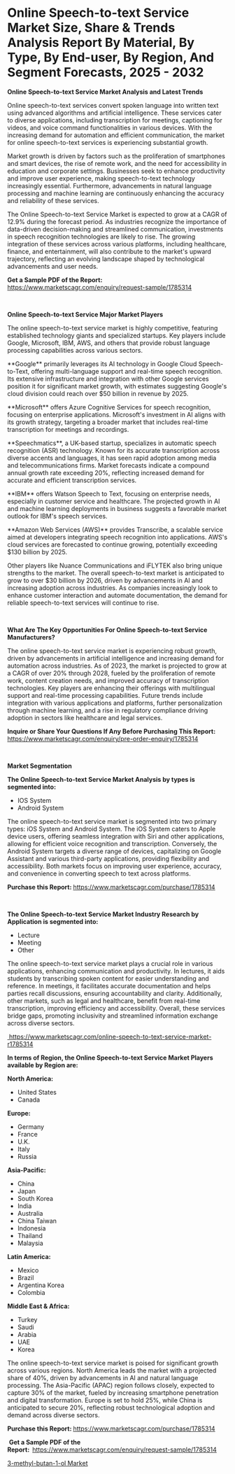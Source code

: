 <p><h1>Online Speech-to-text Service Market Size, Share & Trends Analysis Report By Material, By Type, By End-user, By Region, And Segment Forecasts, 2025 - 2032</h1></p><p><strong>Online Speech-to-text Service Market Analysis and Latest Trends</strong></p>
<p><p>Online speech-to-text services convert spoken language into written text using advanced algorithms and artificial intelligence. These services cater to diverse applications, including transcription for meetings, captioning for videos, and voice command functionalities in various devices. With the increasing demand for automation and efficient communication, the market for online speech-to-text services is experiencing substantial growth.</p><p>Market growth is driven by factors such as the proliferation of smartphones and smart devices, the rise of remote work, and the need for accessibility in education and corporate settings. Businesses seek to enhance productivity and improve user experience, making speech-to-text technology increasingly essential. Furthermore, advancements in natural language processing and machine learning are continuously enhancing the accuracy and reliability of these services.</p><p>The Online Speech-to-text Service Market is expected to grow at a CAGR of 12.9% during the forecast period. As industries recognize the importance of data-driven decision-making and streamlined communication, investments in speech recognition technologies are likely to rise. The growing integration of these services across various platforms, including healthcare, finance, and entertainment, will also contribute to the market's upward trajectory, reflecting an evolving landscape shaped by technological advancements and user needs.</p></p>
<p><strong>Get a Sample PDF of the Report:&nbsp;</strong> <a href="https://www.marketscagr.com/enquiry/request-sample/1785314?utm_campaign=3135&utm_medium=2&utm_source=Github&utm_content=ia&utm_term=25032025&utm_id=online-speech-to-text-service">https://www.marketscagr.com/enquiry/request-sample/1785314</a></p>
<p>&nbsp;</p>
<p><strong>Online Speech-to-text Service Major Market Players</strong></p>
<p><p>The online speech-to-text service market is highly competitive, featuring established technology giants and specialized startups. Key players include Google, Microsoft, IBM, AWS, and others that provide robust language processing capabilities across various sectors.</p><p>**Google** primarily leverages its AI technology in Google Cloud Speech-to-Text, offering multi-language support and real-time speech recognition. Its extensive infrastructure and integration with other Google services position it for significant market growth, with estimates suggesting Google's cloud division could reach over $50 billion in revenue by 2025.</p><p>**Microsoft** offers Azure Cognitive Services for speech recognition, focusing on enterprise applications. Microsoft's investment in AI aligns with its growth strategy, targeting a broader market that includes real-time transcription for meetings and recordings.</p><p>**Speechmatics**, a UK-based startup, specializes in automatic speech recognition (ASR) technology. Known for its accurate transcription across diverse accents and languages, it has seen rapid adoption among media and telecommunications firms. Market forecasts indicate a compound annual growth rate exceeding 20%, reflecting increased demand for accurate and efficient transcription services.</p><p>**IBM** offers Watson Speech to Text, focusing on enterprise needs, especially in customer service and healthcare. The projected growth in AI and machine learning deployments in business suggests a favorable market outlook for IBM's speech services.</p><p>**Amazon Web Services (AWS)** provides Transcribe, a scalable service aimed at developers integrating speech recognition into applications. AWS's cloud services are forecasted to continue growing, potentially exceeding $130 billion by 2025.</p><p>Other players like Nuance Communications and iFLYTEK also bring unique strengths to the market. The overall speech-to-text market is anticipated to grow to over $30 billion by 2026, driven by advancements in AI and increasing adoption across industries. As companies increasingly look to enhance customer interaction and automate documentation, the demand for reliable speech-to-text services will continue to rise.</p></p>
<p>&nbsp;</p>
<p><strong>What Are The Key Opportunities For Online Speech-to-text Service Manufacturers?</strong></p>
<p><p>The online speech-to-text service market is experiencing robust growth, driven by advancements in artificial intelligence and increasing demand for automation across industries. As of 2023, the market is projected to grow at a CAGR of over 20% through 2028, fueled by the proliferation of remote work, content creation needs, and improved accuracy of transcription technologies. Key players are enhancing their offerings with multilingual support and real-time processing capabilities. Future trends include integration with various applications and platforms, further personalization through machine learning, and a rise in regulatory compliance driving adoption in sectors like healthcare and legal services.</p></p>
<p><strong>Inquire or Share Your Questions If Any Before Purchasing This Report:</strong> <a href="https://www.marketscagr.com/enquiry/pre-order-enquiry/1785314?utm_campaign=3135&utm_medium=2&utm_source=Github&utm_content=ia&utm_term=25032025&utm_id=online-speech-to-text-service">https://www.marketscagr.com/enquiry/pre-order-enquiry/1785314</a></p>
<p>&nbsp;</p>
<p><strong>Market Segmentation</strong></p>
<p><strong>The Online Speech-to-text Service Market Analysis by types is segmented into:</strong></p>
<p><ul><li>IOS System</li><li>Android System</li></ul></p>
<p><p>The online speech-to-text service market is segmented into two primary types: iOS System and Android System. The iOS System caters to Apple device users, offering seamless integration with Siri and other applications, allowing for efficient voice recognition and transcription. Conversely, the Android System targets a diverse range of devices, capitalizing on Google Assistant and various third-party applications, providing flexibility and accessibility. Both markets focus on improving user experience, accuracy, and convenience in converting speech to text across platforms.</p></p>
<p><strong>Purchase this Report:&nbsp;</strong><a href="https://www.marketscagr.com/purchase/1785314?utm_campaign=3135&utm_medium=2&utm_source=Github&utm_content=ia&utm_term=25032025&utm_id=online-speech-to-text-service">https://www.marketscagr.com/purchase/1785314</a></p>
<p>&nbsp;</p>
<p><strong>The Online Speech-to-text Service Market Industry Research by Application is segmented into:</strong></p>
<p><ul><li>Lecture</li><li>Meeting</li><li>Other</li></ul></p>
<p><p>The online speech-to-text service market plays a crucial role in various applications, enhancing communication and productivity. In lectures, it aids students by transcribing spoken content for easier understanding and reference. In meetings, it facilitates accurate documentation and helps parties recall discussions, ensuring accountability and clarity. Additionally, other markets, such as legal and healthcare, benefit from real-time transcription, improving efficiency and accessibility. Overall, these services bridge gaps, promoting inclusivity and streamlined information exchange across diverse sectors.</p></p>
<p><a href="https://www.marketscagr.com/online-speech-to-text-service-market-r1785314?utm_campaign=3135&utm_medium=2&utm_source=Github&utm_content=ia&utm_term=25032025&utm_id=online-speech-to-text-service">&nbsp;https://www.marketscagr.com/online-speech-to-text-service-market-r1785314</a></p>
<p><strong>In terms of Region, the Online Speech-to-text Service Market Players available by Region are:</strong></p>
<p>
    <p> <strong> North America: </strong>
        <ul>
            <li>United States</li>
            <li>Canada</li>
        </ul>
        </p> 
    <p> <strong> Europe: </strong>
        <ul>
            <li>Germany</li>
            <li>France</li>
            <li>U.K.</li>
            <li>Italy</li>
            <li>Russia</li>
        </ul>
        </p> 
    <p> <strong> Asia-Pacific: </strong>
        <ul>
            <li>China</li>
            <li>Japan</li>
            <li>South Korea</li>
            <li>India</li>
            <li>Australia</li>
            <li>China Taiwan</li>
            <li>Indonesia</li>
            <li>Thailand</li>
            <li>Malaysia</li>
        </ul>
        </p> 
    <p> <strong> Latin America: </strong>
        <ul>
            <li>Mexico</li>
            <li>Brazil</li>
            <li>Argentina Korea</li>
            <li>Colombia</li>
        </ul>
        </p> 
    <p> <strong> Middle East & Africa: </strong>
        <ul>
            <li>Turkey</li>
            <li>Saudi</li>
            <li>Arabia</li>
            <li>UAE</li>
            <li>Korea</li>
        </ul>
    </p>
    </p>
<p><p>The online speech-to-text service market is poised for significant growth across various regions. North America leads the market with a projected share of 40%, driven by advancements in AI and natural language processing. The Asia-Pacific (APAC) region follows closely, expected to capture 30% of the market, fueled by increasing smartphone penetration and digital transformation. Europe is set to hold 25%, while China is anticipated to secure 20%, reflecting robust technological adoption and demand across diverse sectors.</p></p>
<p><strong>Purchase this Report: </strong><a href="https://www.marketscagr.com/purchase/1785314?utm_campaign=3135&utm_medium=2&utm_source=Github&utm_content=ia&utm_term=25032025&utm_id=online-speech-to-text-service">https://www.marketscagr.com/purchase/1785314</a></p>
<p>&nbsp;<strong>Get a Sample PDF of the Report:&nbsp;&nbsp;</strong><a href="https://www.marketscagr.com/enquiry/request-sample/1785314?utm_campaign=3135&utm_medium=2&utm_source=Github&utm_content=ia&utm_term=25032025&utm_id=online-speech-to-text-service">https://www.marketscagr.com/enquiry/request-sample/1785314</a></p>
<p><strong></strong></p>
<p><p><a href="https://github.com/jolinolooman/Market-Research-Report-List-1/blob/main/3-methyl-butan-1-ol-market.md?utm_campaign=3135&utm_medium=2&utm_source=Github&utm_content=ia&utm_term=25032025&utm_id=online-speech-to-text-service">3-methyl-butan-1-ol Market</a></p></p>